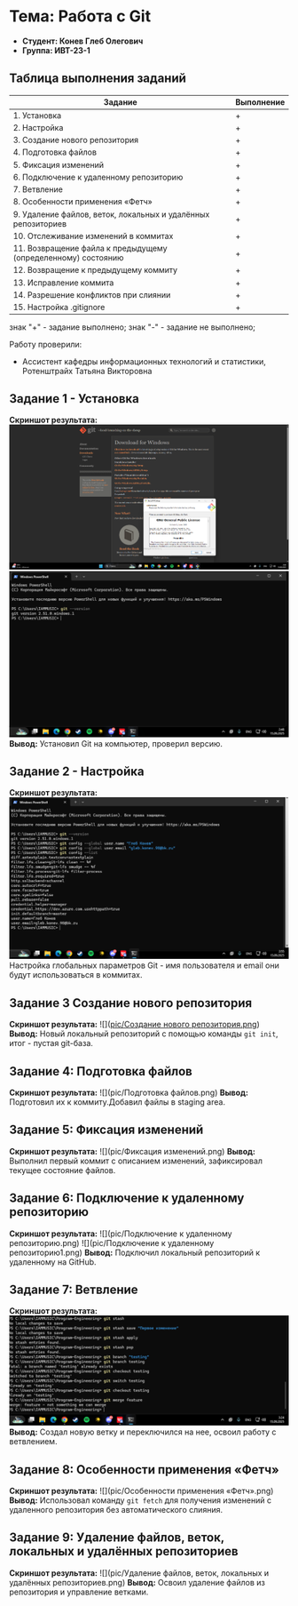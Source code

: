 # Тема: Работа с Git
- **Студент: Конев Глеб Олегович**
- **Группа: ИВТ-23-1**
## Таблица выполнения заданий
| Задание | Выполнение |
|----------|----------|
| 1. Установка | + |
| 2. Настройка | + |
| 3. Создание нового репозитория | + |
| 4. Подготовка файлов | + |
| 5. Фиксация изменений | + |
| 6. Подключение к удаленному репозиторию | + |
| 7. Ветвление | + |
| 8. Особенности применения «Фетч» | + |
| 9. Удаление файлов, веток, локальных и удалённых репозиториев | + |
| 10. Отслеживание изменений в коммитах | + |
| 11. Возвращение файла к предыдущему (определенному) состоянию | + |
| 12. Возвращение к предыдущему коммиту | + |
| 13. Исправление коммита | + |
| 14. Разрешение конфликтов при слиянии | + |
| 15. Настройка .gitignore | + |

знак "+" - задание выполнено; знак "-" - задание не выполнено;

Работу проверили: 

- Ассистент кафедры информационных технологий и статистики, Ротенштрайх Татьяна Викторовна

## Задание 1 - Установка

**Скриншот результата:**
![](pic/установка.png)
![](pic/установка1.png)
**Вывод:** Установил Git на компьютер, проверил версию.

## Задание 2 - Настройка
**Скриншот результата:**
![](pic/настройка.png)
Настройка глобальных параметров Git - имя пользователя и email они будут использоваться в коммитах.

## Задание 3 Создание нового репозитория
**Скриншот результата:**
![]([pic/Создание нового репозитория.png](https://github.com/gleb213122312/programm-engineering/blob/main/pic/%D0%A1%D0%BE%D0%B7%D0%B4%D0%B0%D0%BD%D0%B8%D0%B5%20%D0%BD%D0%BE%D0%B2%D0%BE%D0%B3%D0%BE%20%D1%80%D0%B5%D0%BF%D0%BE%D0%B7%D0%B8%D1%82%D0%BE%D1%80%D0%B8%D1%8F.png?raw=true))
**Вывод:**  Новый локальный репозиторий с помощью команды `git init`, итог - пустая git-база.

## Задание 4: Подготовка файлов
**Скриншот результата:**
![](pic/Подготовка файлов.png)
**Вывод:** Подготовил их к коммиту.Добавил файлы в staging area.

## Задание 5: Фиксация изменений
**Скриншот результата:**
![](pic/Фиксация изменений.png)
**Вывод:** Выполнил первый коммит с описанием изменений, зафиксировал текущее состояние файлов.

## Задание 6: Подключение к удаленному репозиторию
**Скриншот результата:**
![](pic/Подключение к удаленному репозиторию.png)
![](pic/Подключение к удаленному репозиторию1.png)
**Вывод:** Подключил локальный репозиторий к удаленному на GitHub.

## Задание 7: Ветвление
**Скриншот результата:**
![](pic/Ветвление.png)
**Вывод:** Создал новую ветку и переключился на нее, освоил работу с ветвлением.

## Задание 8: Особенности применения «Фетч»
**Скриншот результата:**
![](pic/Особенности применения «Фетч».png)
**Вывод:** Использовал команду `git fetch` для получения изменений с удаленного репозитория без автоматического слияния.

## Задание 9: Удаление файлов, веток, локальных и удалённых репозиториев
**Скриншот результата:**
![](pic/Удаление файлов, веток, локальных и удалённых репозиториев.png)
**Вывод:** Освоил удаление файлов из репозитория и управление ветками.
